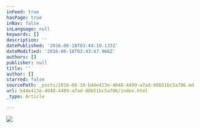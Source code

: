 ```yaml
---
inFeed: true
hasPage: true
inNav: false
inLanguage: null
keywords: []
description: ''
datePublished: '2016-06-18T03:44:10.133Z'
dateModified: '2016-06-18T03:43:47.966Z'
authors: []
publisher: null
title: ''
author: []
starred: false
sourcePath: _posts/2016-06-18-b44e413e-4048-4499-a7ad-00b51bc5a706.md
url: b44e413e-4048-4499-a7ad-00b51bc5a706/index.html
_type: Article

---
```

![](https://the-grid-user-content.s3-us-west-2.amazonaws.com/d7acae60-1f4c-4cc2-ba81-db0c8f99a63b.jpg)